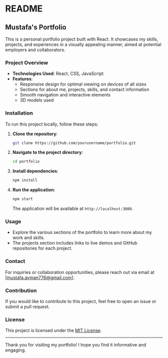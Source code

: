 # README

## Mustafa's Portfolio

This is a personal portfolio project built with React. It showcases my skills, projects, and experiences in a visually appealing manner, aimed at potential employers and collaborators.

### Project Overview

- **Technologies Used**: React, CSS, JavaScript
- **Features**:
  - Responsive design for optimal viewing on devices of all sizes
  - Sections for about me, projects, skills, and contact information
  - Smooth navigation and interactive elements
  - 3D models used

### Installation

To run this project locally, follow these steps:

1. **Clone the repository**:
   ```bash
   git clone https://github.com/yourusername/portfolio.git
   ```

2. **Navigate to the project directory**:
   ```bash
   cd portfolio
   ```

3. **Install dependencies**:
   ```bash
   npm install
   ```

4. **Run the application**:
   ```bash
   npm start
   ```

   The application will be available at `http://localhost:3000`.

### Usage

- Explore the various sections of the portfolio to learn more about my work and skills.
- The projects section includes links to live demos and GitHub repositories for each project.

### Contact

For inquiries or collaboration opportunities, please reach out via email at [mustafa.ayman776@gmail.com].

### Contribution

If you would like to contribute to this project, feel free to open an issue or submit a pull request.

### License

This project is licensed under the [MIT License](LICENSE).

---

Thank you for visiting my portfolio! I hope you find it informative and engaging.
